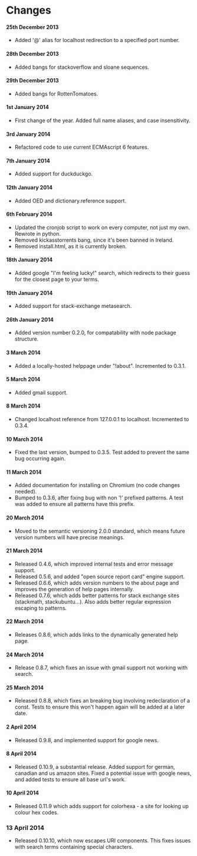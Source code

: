 Changes
============

#### 25th December 2013
- Added '@' alias for localhost redirection to a specified port number.

#### 28th December 2013
- Added bangs for stackoverflow and sloane sequences.

#### 29th December 2013
- Added bangs for RottenTomatoes.

#### 1st January 2014

- First change of the year. Added full name aliases, and case insensitivity.

#### 3rd January 2014

- Refactored code to use current ECMAscript 6 features.

#### 7th January 2014

- Added support for duckduckgo.

#### 12th January 2014

- Added OED and dictionary.reference support.

#### 6th February 2014

- Updated the cronjob script to work on every
computer, not just my own. Rewrote in python.
- Removed kickasstorrents bang, since it's been
banned in Ireland.
- Removed install.html, as it is currently broken.

#### 18th January 2014

- Added google "I'm feeling lucky!" search, which
redirects to their guess for the closest page to your terms.

#### 19th January 2014

- Added support for stack-exchange metasearch.

#### 26th January 2014

- Added version number 0.2.0, for compatability with node
package structure.

#### 3 March 2014

- Added a locally-hosted helppage under "!about". Incremented
to 0.3.1.

#### 5 March 2014

- Added gmail support.

#### 8 March 2014

- Changed localhost reference from 127.0.0.1 to localhost. Incremented
to 0.3.4.

#### 10 March 2014

- Fixed the last version, bumped to 0.3.5. Test added to prevent the same
bug occurring again.

#### 11 March 2014

- Added documentation for installing on Chromium (no code changes needed).
- Bumped to 0.3.6, after fixing bug with non '!' prefixed patterns. A test was
added to ensure all patterns have this prefix.

#### 20 March 2014

- Moved to the semantic versioning 2.0.0 standard, which means future version
numbers will have precise meanings.

#### 21 March 2014

- Released 0.4.6, which improved internal tests and error message support.
- Released 0.5.6, and added "open source report card" engine support.
- Released 0.6.6, which adds version numbers to the about page and improves the generation
of help pages internally.
- Released 0.7.6, which adds better patterns for stack exchange sites (stackmath, stackubuntu...).
Also adds better regular expression escaping to patterns.

#### 22 March 2014

- Releases 0.8.6, which adds links to the dynamically generated help page.

#### 24 March 2014

- Release 0.8.7, which fixes an issue with gmail support not working with search.

#### 25 March 2014

- Released 0.8.8, which fixes an breaking bug involving redeclaration of a const. Tests to
ensure this won't happen again will be added at a later date.

#### 2 April 2014

- Released 0.9.8, and implemented support for google news.

#### 8 April 2014

- Released 0.10.9, a substantial release. Added support for german, canadian and us amazon
sites. Fixed a potential issue with google news, and added tests to ensure all base url's work.

#### 10 April 2014

- Released 0.11.9 which adds support for colorhexa - a site for looking up colour hex codes.

### 13 April 2014

- Released 0.10.10, which now escapes URI components. This fixes issues with search terms containing special characters.
